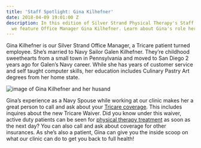 ```yaml
---
title: 'Staff Spotlight: Gina Kilhefner'
date: 2018-04-09 19:01:00 Z
description: In this edition of Silver Strand Physical Therapy's Staff Spotlight,
  we feature Office Manager Gina Kilhefner. Learn about Gina's role here.
---
```


Gina Kilhefner is our Silver Strand Office Manager, a Tricare patient turned employee. She’s married to Navy Sailor Galen Kilhefner. They’re childhood sweethearts from a small town in Pennsylvania and moved to San Diego 2 years ago for Galen’s Navy career. While she has years of customer service and self taught computer skills, her education includes Culinary Pastry Art degrees from her home state.

![image of Gina Kilhefner and her husand](/uploads/gina-pics.png "Gina Kilhefner, Office Manager, Silver Strand Physical Therapy")

Gina’s experience as a Navy Spouse while working at our clinic makes her a great person to call and ask about your [Tricare coverage](/insurance). This includes inquires about the new Tricare Waiver. Did you know under this waiver, active duty patients can be seen for [physical therapy treatment](/) as soon as the next day? You can also call and ask about coverage for other insurances. As she’s also a patient, Gina can give you the inside scoop on what our clinic can do to get you back to full health!